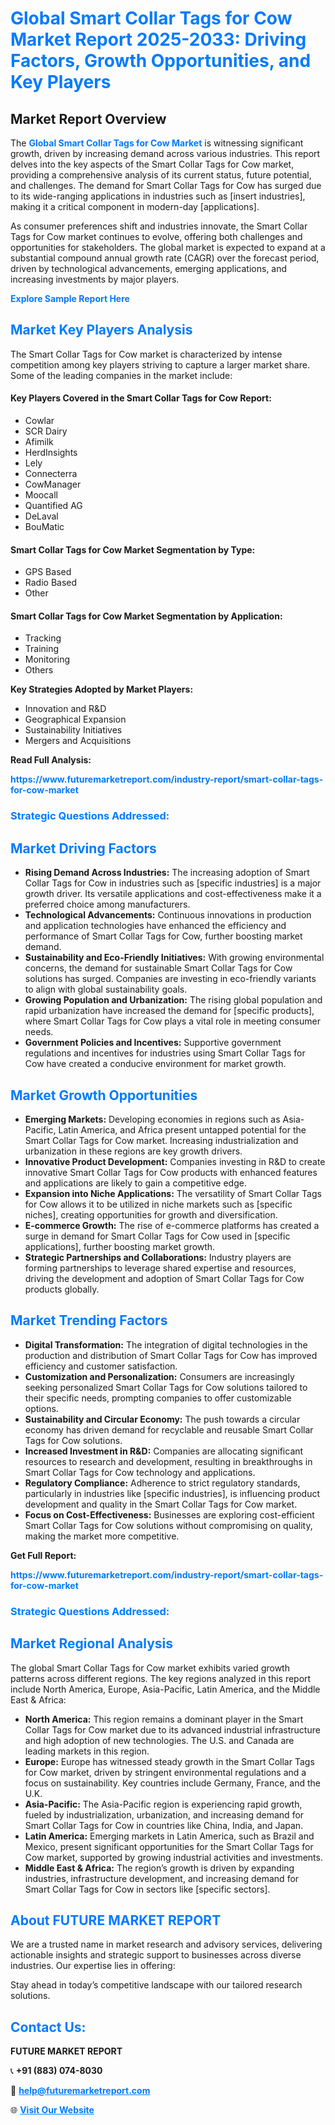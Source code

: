 <h1 style="color: #007BFF;">Global Smart Collar Tags for Cow Market Report 2025-2033: Driving Factors, Growth Opportunities, and Key Players</h1>

<section id="overview">
<h2>Market Report Overview</h2>
<p>The <a href="https://www.futuremarketreport.com/industry-report/smart-collar-tags-for-cow-market" style="color: #007BFF; text-decoration: none;"><strong>Global Smart Collar Tags for Cow Market</strong></a> is witnessing significant growth, driven by increasing demand across various industries. This report delves into the key aspects of the Smart Collar Tags for Cow market, providing a comprehensive analysis of its current status, future potential, and challenges. The demand for Smart Collar Tags for Cow has surged due to its wide-ranging applications in industries such as [insert industries], making it a critical component in modern-day [applications].</p>
<p>As consumer preferences shift and industries innovate, the Smart Collar Tags for Cow market continues to evolve, offering both challenges and opportunities for stakeholders. The global market is expected to expand at a substantial compound annual growth rate (CAGR) over the forecast period, driven by technological advancements, emerging applications, and increasing investments by major players.</p>
</section>

<section id="overview">
<p><a href="https://www.futuremarketreport.com/request-sample/reportId=115287" style="color: #007BFF; text-decoration: none;"><strong>Explore Sample Report Here</strong></a></p>
</section>

<section id="key-players">
<h2 style="color: #007BFF;">Market Key Players Analysis</h2>
<p>The Smart Collar Tags for Cow market is characterized by intense competition among key players striving to capture a larger market share. Some of the leading companies in the market include:</p>
<h4>Key Players Covered in the Smart Collar Tags for Cow Report:</h4>
<ul><li>Cowlar</li><li>SCR Dairy</li><li>Afimilk</li><li>HerdInsights</li><li>Lely</li><li>Connecterra</li><li>CowManager</li><li>Moocall</li><li>Quantified AG</li><li>DeLaval</li><li>BouMatic</li></ul>
<h4>Smart Collar Tags for Cow Market Segmentation by Type:</h4>
<ul><li>GPS Based</li><li>Radio Based</li><li>Other</li></ul>

<h4>Smart Collar Tags for Cow Market Segmentation by Application:</h4>
<ul><li>Tracking</li><li>Training</li><li>Monitoring</li><li>Others</li></ul>
<p><strong>Key Strategies Adopted by Market Players:</strong></p>
<ul>
<li>Innovation and R&D</li>
<li>Geographical Expansion</li>
<li>Sustainability Initiatives</li>
<li>Mergers and Acquisitions</li>
</ul>
</section>

<section>
<p><strong>Read Full Analysis: </strong></p><a href="https://www.futuremarketreport.com/industry-report/smart-collar-tags-for-cow-market" style="color: #007BFF; text-decoration: none;"><strong>https://www.futuremarketreport.com/industry-report/smart-collar-tags-for-cow-market</strong></a>
<h3 style="color: #007BFF;">Strategic Questions Addressed:</h3>
</section>

<section id="driving-factors">
<h2 style="color: #007BFF;">Market Driving Factors</h2>
<ul>
<li><strong>Rising Demand Across Industries:</strong> The increasing adoption of Smart Collar Tags for Cow in industries such as [specific industries] is a major growth driver. Its versatile applications and cost-effectiveness make it a preferred choice among manufacturers.</li>
<li><strong>Technological Advancements:</strong> Continuous innovations in production and application technologies have enhanced the efficiency and performance of Smart Collar Tags for Cow, further boosting market demand.</li>
<li><strong>Sustainability and Eco-Friendly Initiatives:</strong> With growing environmental concerns, the demand for sustainable Smart Collar Tags for Cow solutions has surged. Companies are investing in eco-friendly variants to align with global sustainability goals.</li>
<li><strong>Growing Population and Urbanization:</strong> The rising global population and rapid urbanization have increased the demand for [specific products], where Smart Collar Tags for Cow plays a vital role in meeting consumer needs.</li>
<li><strong>Government Policies and Incentives:</strong> Supportive government regulations and incentives for industries using Smart Collar Tags for Cow have created a conducive environment for market growth.</li>
</ul>
</section>

<section id="growth-opportunities">
<h2 style="color: #007BFF;">Market Growth Opportunities</h2>
<ul>
<li><strong>Emerging Markets:</strong> Developing economies in regions such as Asia-Pacific, Latin America, and Africa present untapped potential for the Smart Collar Tags for Cow market. Increasing industrialization and urbanization in these regions are key growth drivers.</li>
<li><strong>Innovative Product Development:</strong> Companies investing in R&D to create innovative Smart Collar Tags for Cow products with enhanced features and applications are likely to gain a competitive edge.</li>
<li><strong>Expansion into Niche Applications:</strong> The versatility of Smart Collar Tags for Cow allows it to be utilized in niche markets such as [specific niches], creating opportunities for growth and diversification.</li>
<li><strong>E-commerce Growth:</strong> The rise of e-commerce platforms has created a surge in demand for Smart Collar Tags for Cow used in [specific applications], further boosting market growth.</li>
<li><strong>Strategic Partnerships and Collaborations:</strong> Industry players are forming partnerships to leverage shared expertise and resources, driving the development and adoption of Smart Collar Tags for Cow products globally.</li>
</ul>
</section>

<section id="trending-factors">
<h2 style="color: #007BFF;">Market Trending Factors</h2>
<ul>
<li><strong>Digital Transformation:</strong> The integration of digital technologies in the production and distribution of Smart Collar Tags for Cow has improved efficiency and customer satisfaction.</li>
<li><strong>Customization and Personalization:</strong> Consumers are increasingly seeking personalized Smart Collar Tags for Cow solutions tailored to their specific needs, prompting companies to offer customizable options.</li>
<li><strong>Sustainability and Circular Economy:</strong> The push towards a circular economy has driven demand for recyclable and reusable Smart Collar Tags for Cow solutions.</li>
<li><strong>Increased Investment in R&D:</strong> Companies are allocating significant resources to research and development, resulting in breakthroughs in Smart Collar Tags for Cow technology and applications.</li>
<li><strong>Regulatory Compliance:</strong> Adherence to strict regulatory standards, particularly in industries like [specific industries], is influencing product development and quality in the Smart Collar Tags for Cow market.</li>
<li><strong>Focus on Cost-Effectiveness:</strong> Businesses are exploring cost-efficient Smart Collar Tags for Cow solutions without compromising on quality, making the market more competitive.</li>
</ul>
</section>

<section>
<p><strong>Get Full Report: </strong></p><a href="https://www.futuremarketreport.com/industry-report/smart-collar-tags-for-cow-market" style="color: #007BFF; text-decoration: none;"><strong>https://www.futuremarketreport.com/industry-report/smart-collar-tags-for-cow-market</strong></a>
<h3 style="color: #007BFF;">Strategic Questions Addressed:</h3>
</section>


<section id="regional-analysis">
<h2 style="color: #007BFF;">Market Regional Analysis</h2>
<p>The global Smart Collar Tags for Cow market exhibits varied growth patterns across different regions. The key regions analyzed in this report include North America, Europe, Asia-Pacific, Latin America, and the Middle East & Africa:</p>
<ul>
<li><strong>North America:</strong> This region remains a dominant player in the Smart Collar Tags for Cow market due to its advanced industrial infrastructure and high adoption of new technologies. The U.S. and Canada are leading markets in this region.</li>
<li><strong>Europe:</strong> Europe has witnessed steady growth in the Smart Collar Tags for Cow market, driven by stringent environmental regulations and a focus on sustainability. Key countries include Germany, France, and the U.K.</li>
<li><strong>Asia-Pacific:</strong> The Asia-Pacific region is experiencing rapid growth, fueled by industrialization, urbanization, and increasing demand for Smart Collar Tags for Cow in countries like China, India, and Japan.</li>
<li><strong>Latin America:</strong> Emerging markets in Latin America, such as Brazil and Mexico, present significant opportunities for the Smart Collar Tags for Cow market, supported by growing industrial activities and investments.</li>
<li><strong>Middle East & Africa:</strong> The region’s growth is driven by expanding industries, infrastructure development, and increasing demand for Smart Collar Tags for Cow in sectors like [specific sectors].</li>
</ul>
</section>

<footer>
<h2 style="color: #007BFF;">About FUTURE MARKET REPORT</h2>
<p>We are a trusted name in market research and advisory services, delivering actionable insights and strategic support to businesses across diverse industries. Our expertise lies in offering:</p>

<p>Stay ahead in today’s competitive landscape with our tailored research solutions.</p>

<h2 style="color: #007BFF;">Contact Us:</h2>
<p><strong>FUTURE MARKET REPORT</strong></p>
<p>📞 <strong>+91 (883) 074-8030</strong></p>
<p>📧 <strong><a href="mailto:help@futuremarketreport.com" style="color: #007BFF;">help@futuremarketreport.com</a></strong></p>
<p>🌐 <strong><a href="https://www.futuremarketreport.com/" style="color: #007BFF;">Visit Our Website</a></strong></p>
</footer>